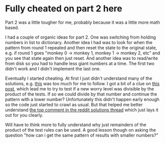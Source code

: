 # Fully cheated on part 2 here

Part 2 was a little tougher for me, probably because it was a little more math based.

I had a couple of organic ideas for part 2.  One was switching from holding numbers in list to dictionary.  Another idea I had was to look for when the pattern from round 1 repeated and then reset the state to the original state, e.g. if round 1 goes "monkey 0 -> monkey 1, monkey 1 -> monkey 2, etc" and you see that state again then just reset.  And another idea was to read/write from disk so you had to handle less giant numbers at a time.  The first two didn't work and I didn't implement the last one.

Eventually I started cheating.  At first I just didn't understand many of the solutions, e.g. [this](https://aoc.just2good.co.uk/2022/11) was too much for me to follow.  I got a bit of a clue on [this post](https://www.reddit.com/r/adventofcode/comments/zifqmh/comment/izr6668/), which lead me to try to test if a new worry level was divisible by the product of the tests.  If so we could divide by that number and continue the pattern with a lower number?  Unfortunately this didn't happen early enough so the code just started to crawl as usual.  But that helped me better understand [the top comment in the reddit solutions thread](https://www.reddit.com/r/adventofcode/comments/zifqmh/comment/izrd7iz/) which just lays it out for you clearly.

Will have to think more to fully understand why just remainders of the product of the test rules can be used.  A good lesson though on asking the question "how can i get the same pattern of results with smaller numbers?"